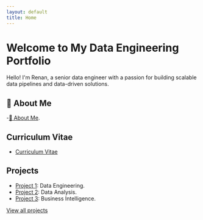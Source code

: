 ```yaml
---
layout: default
title: Home
---
```


# Welcome to My Data Engineering Portfolio

Hello! I'm Renan, a senior data engineer with a passion for building scalable data pipelines and data-driven solutions.

## 🚀 About Me

-<a href="https://renancambre.github.io/about.html" target="_blank">🚀 About Me</a>.


## Curriculum Vitae

- [Curriculum Vitae](cv)

## Projects

- [Project 1](projects#project1): Data Engineering.
- [Project 2](projects#project2): Data Analysis.
- [Project 3](projects#project3): Business Intelligence.

[View all projects](projects)
